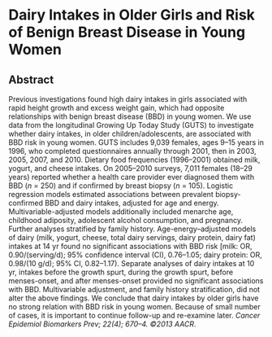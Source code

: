 # Dairy Intakes in Older Girls and Risk of Benign Breast Disease in Young Women

## Abstract

Previous investigations found high dairy intakes in girls associated with rapid height growth and excess weight gain, which had opposite relationships with benign breast disease (BBD) in young women. We use data from the longitudinal Growing Up Today Study (GUTS) to investigate whether dairy intakes, in older children/adolescents, are associated with BBD risk in young women. GUTS includes 9,039 females, ages 9–15 years in 1996, who completed questionnaires annually through 2001, then in 2003, 2005, 2007, and 2010. Dietary food frequencies (1996–2001) obtained milk, yogurt, and cheese intakes. On 2005–2010 surveys, 7,011 females (18–29 years) reported whether a health care provider ever diagnosed them with BBD (_n_ = 250) and if confirmed by breast biopsy (_n_ = 105). Logistic regression models estimated associations between prevalent biopsy-confirmed BBD and dairy intakes, adjusted for age and energy. Multivariable-adjusted models additionally included menarche age, childhood adiposity, adolescent alcohol consumption, and pregnancy. Further analyses stratified by family history. Age-energy–adjusted models of dairy (milk, yogurt, cheese, total dairy servings, dairy protein, dairy fat) intakes at 14 yr found no significant associations with BBD risk [milk: OR, 0.90/(serving/d); 95% confidence interval (CI), 0.76–1.05; dairy protein: OR, 0.98/(10 g/d); 95% CI, 0.82–1.17). Separate analyses of dairy intakes at 10 yr, intakes before the growth spurt, during the growth spurt, before menses-onset, and after menses-onset provided no significant associations with BBD. Multivariable adjustment, and family history stratification, did not alter the above findings. We conclude that dairy intakes by older girls have no strong relation with BBD risk in young women. Because of small number of cases, it is important to continue follow-up and re-examine later. _Cancer Epidemiol Biomarkers Prev; 22(4); 670–4. ©2013 AACR_. 